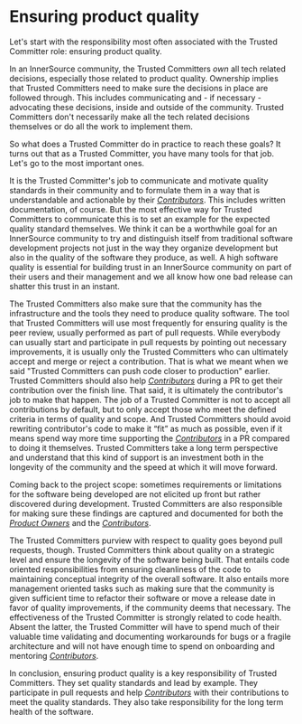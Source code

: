 # Ensuring product quality

Let's start with the responsibility most often associated with the Trusted Committer role: 
ensuring product quality. 

In an InnerSource community, the Trusted Committers _own_ all tech related decisions,
especially those related to product quality. Ownership implies that Trusted Committers need
to make sure the decisions in place are followed through.  This includes
communicating and - if necessary - advocating these decisions, inside and outside
of the community. Trusted Committers don't necessarily make all the tech related decisions
themselves or do all the work to implement them.

So what does a Trusted Committer do in practice to reach these goals? It turns out that as a 
Trusted Committer, you have many tools for that job. Let's go to the most important ones.

It is the Trusted Committer's job to communicate and motivate quality standards in their
community and to formulate them in a way that is understandable and actionable
by their [_Contributors_][CO Introduction]. This includes written documentation, of course. But the
most effective way for Trusted Committers to communicate this is to set an example for the
expected quality standard themselves. We think it can be a worthwhile goal for
an InnerSource community to try and distinguish itself from traditional
software development projects not just in the way they organize development but
also in the quality of the software they produce, as well. A high software quality is
essential for building trust in an InnerSource community on part of their users
and their management and we all know how one bad release can shatter this trust
in an instant.

The Trusted Committers also make sure that the community has the infrastructure and the tools
they need to produce quality software. The tool that Trusted Committers will use most
frequently for ensuring quality is the peer review, usually performed as part
of pull requests. While everybody can usually start and participate in pull
requests by pointing out necessary improvements, it is usually only the Trusted Committers who
can ultimately accept and merge or reject a contribution. That is what we meant
when we said "Trusted Committers can push code closer to production" earlier.  Trusted Committers should also
help [_Contributors_][CO Introduction] during a PR to get their contribution over the finish line.
That said, it is ultimately the contributor's job to make that happen. The job
of a Trusted Committer is not to accept all contributions by default, but to only accept those
who meet the defined criteria in terms of quality and scope.  And Trusted Committers should
avoid rewriting contributor's code to make it “fit” as much as possible, even
if it means spend way more time supporting the [_Contributors_][CO Introduction] in a PR compared
to doing it themselves.  Trusted Committers take a long term perspective and understand that
this kind of support is an investment both in the longevity of the community
and the speed at which it will move forward. 

Coming back to the project scope: sometimes requirements or limitations for
the software being developed are not elicited up front but rather discovered
during development. Trusted Committers are also responsible for making sure these findings are
captured and documented for both the [_Product Owners_][PO Introduction] and the [_Contributors_][CO Introduction].

The Trusted Committers purview with respect to quality goes beyond pull requests, though. Trusted Committers think
about quality on a strategic level and ensure the longevity of the software
being built. That entails code oriented responsibilities from ensuring 
cleanliness of the code to maintaining conceptual integrity of the overall
software. It also entails more management oriented tasks such as making sure 
that the community is given sufficient time to refactor their software or move
a release date in favor of quality improvements, if the community deems that
necessary. The effectiveness of the Trusted Committer is strongly related to code health.
Absent the latter, the Trusted Committer will have to spend much of their valuable time
validating and documenting workarounds for bugs or a fragile architecture
and will not have enough time to spend on onboarding and mentoring 
[_Contributors_][CO Introduction].

In conclusion, ensuring product quality is a key responsibility of Trusted Committers. They set
quality standards and lead by example.  They participate in pull requests and 
help [_Contributors_][CO Introduction] with their contributions to meet the quality standards.  They
also take responsibility for the long term health of the software.

[CO Introduction]: https://github.com/InnerSourceCommons/InnerSourceLearningPath/blob/master/contributor/01-introduction-article.md
[PO Introduction]: https://github.com/InnerSourceCommons/InnerSourceLearningPath/blob/master/product-owner/01-opening-article.md

